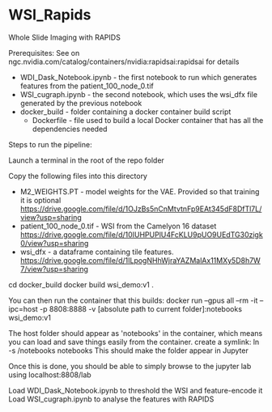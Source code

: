 # WSI_Rapids
Whole Slide Imaging with RAPIDS

Prerequisites:
See on ngc.nvidia.com/catalog/containers/nvidia:rapidsai:rapidsai for details

* WDI_Dask_Notebook.ipynb - the first notebook to run which generates features from the patient_100_node_0.tif
* WSI_cugraph.ipynb - the second notebook, which uses the wsi_dfx file generated by the previous notebook
* docker_build - folder containing a docker container build script
  * Dockerfile - file used to build a local Docker container that has all the dependencies needed

Steps to run the pipeline:

Launch a terminal in the root of the repo folder
 
Copy the following files into this directory
* M2_WEIGHTS.PT - model weights for the VAE. Provided so that training it is optional 
https://drive.google.com/file/d/1OJzBs5nCnMtvtnFp9EAt345dF8DfTl7L/view?usp=sharing
* patient_100_node_0.tif - WSI from the Camelyon 16 dataset
https://drive.google.com/file/d/10IUHPUPlU4FcKLU9pUO9UEdTG30zigk0/view?usp=sharing
* wsi_dfx - a dataframe containing tile features.
https://drive.google.com/file/d/1ILpogNHhWjraYAZMalAx11MXy5D8h7W7/view?usp=sharing

cd docker_build
docker build wsi_demo:v1 .
 
You can then run the container that this builds:
docker run –gpus all –rm -it –ipc=host -p 8808:8888 -v [absolute path to current folder]:notebooks wsi_demo:v1

The host folder should appear as 'notebooks' in the container, which means you can load and save things easily from the container.
create a symlink: 
ln -s /notebooks notebooks
This should make the folder appear in Jupyter

Once this is done, you should be able to simply browse to the jupyter lab using localhost:8808/lab

Load WDI_Dask_Notebook.ipynb to threshold the WSI and feature-encode it
Load WSI_cugraph.ipynb to analyse the features with RAPIDS
